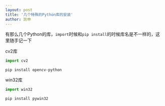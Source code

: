 ```yaml
---
layout: post
title: '几个特殊的Python库的安装'
author: 凯申
---
```

有那么几个Python的库，```import```时候和```pip install```的时候库名是不一样的，这里随手记一下

cv2库

```python
import cv2
```
```shell
pip install opencv-python
```

win32库
```python
import win32
```
```shell
pip install pywin32
```

